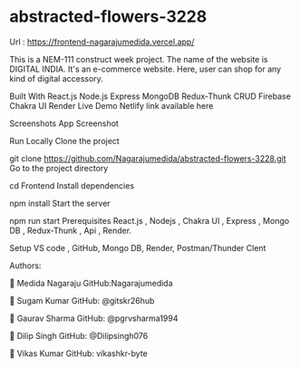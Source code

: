 # abstracted-flowers-3228
Url : https://frontend-nagarajumedida.vercel.app/

This is a NEM-111 construct week project. The name of the website is  DIGITAL INDIA. It's an e-commerce website. Here, user can shop for any kind of digital accessory.



Built With
React.js
Node.js
Express
MongoDB
Redux-Thunk
CRUD
Firebase
Chakra UI
Render
Live Demo
Netlify link available here

Screenshots
App Screenshot

Run Locally
Clone the project

  git clone https://github.com/Nagarajumedida/abstracted-flowers-3228.git
Go to the project directory

  cd Frontend
Install dependencies

  npm install
Start the server

  npm run start
Prerequisites
React.js , Nodejs , Chakra UI , Express , Mongo DB , Redux-Thunk , Api , Render.

Setup
VS code , GitHub, Mongo DB, Render, Postman/Thunder Clent

Authors:

👤 Medida Nagaraju
GitHub:Nagarajumedida

👤 Sugam Kumar
GitHub: @gitskr26hub

👤 Gaurav Sharma 
GitHub: @pgrvsharma1994

👤 Dilip Singh
GitHub: @Dilipsingh076

👤 Vikas Kumar
GitHub: vikashkr-byte







